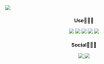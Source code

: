 <img src="https://capsule-render.vercel.app/api?type=waving&color=auto&height=300&section=header&text=Cho%20Minho&fontSize=90" />




<div align="center">
<h3>Use🧑🏻‍💻</h3>
<img src="https://img.shields.io/badge/HTML5-E34F26?style=flat&logo=HTML5&logoColor=white" />
<img src="https://img.shields.io/badge/CSS3-1572B6?style=flat&logo=CSS3&logoColor=white" />
<img src="https://img.shields.io/badge/JavaScript-F7DF1E?style=flat&logo=JavaScript&logoColor=white" />
<img src="https://img.shields.io/badge/React-61DAFB?style=flat&logo=React&logoColor=white" />
<img src="https://img.shields.io/badge/jQuery-0769AD?style=flat&logo=jQuery&logoColor=white" />
</div>

<div align="center">
<h3>Social🙋🏻‍♂️</h3>
<a href="https://www.instagram.com/miinnnhho/"><img src="https://img.shields.io/badge/instagram-E4405F?style=flat&logo=instagram&logoColor=white" />
<a href="https://miinnnhho.tistory.com/"><img src="https://img.shields.io/badge/Tistory-000000?style=flat&logo=Tistory&logoColor=white" />
</div>


